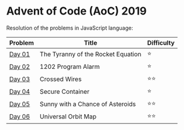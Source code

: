 # Advent of Code (AoC) 2019

Resolution of the problems in JavaScript language:

| Problem      | Title                              | Difficulty                     |
| ------------ | ---------------------------------- | ------------------------------ |
| [Day 01](01) | The Tyranny of the Rocket Equation | :star:                         |
| [Day 02](02) | 1202 Program Alarm                 | :star:                         |
| [Day 03](03) | Crossed Wires                      | :star::star:                   |
| [Day 04](04) | Secure Container                   | :star:                         |
| [Day 05](05) | Sunny with a Chance of Asteroids   | :star::star:                   |
| [Day 06](06) | Universal Orbit Map                | :star::star:                   |
